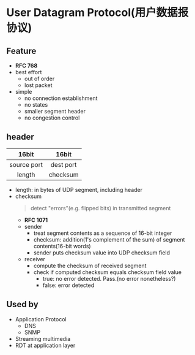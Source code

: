 # User Datagram Protocol(用户数据报协议)

## Feature
- **RFC 768**
- best effort
  - out of order
  - lost packet
- simple
  - no connection establishment
  - no states
  - smaller segment header
  - no congestion control

## header
|16bit|16bit|
|:---:|:---:|
|source port|dest port|
|length|checksum|

- length: in bytes of UDP segment, including header
- checksum
  > detect "errors"(e.g. flipped bits) in transmitted segment
  - **RFC 1071**
  - sender
    - treat segment contents as a sequence of 16-bit integer
    - checksum: addition(1's complement of the sum) of segment contents(16-bit words)
    - sender puts checksum value into UDP checksum field
  - receiver
    - compute the checksum of received segment
    - check if computed checksum equals checksum field value
      - true: no error detected. Pass.(no error nonetheless?)
      - false: error detected
## Used by
- Application Protocol
  - DNS
  - SNMP
- Streaming multimedia
- RDT at application layer 